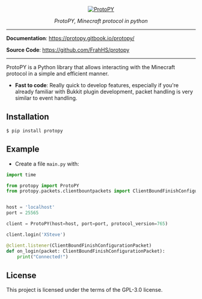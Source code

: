 
<p align="center">
  <a href="https://protopy.gitbook.io/protopy/"><img src="https://i.imgur.com/0RFOsZA.png" alt="ProtoPY"></a>
</p>
<p align="center">
    <em>ProtoPY, Minecraft protocol in python</em>
</p>

---

**Documentation**: <a href="https://protopy.gitbook.io/protopy/" target="_blank">https://protopy.gitbook.io/protopy/</a>

**Source Code**: <a href="https://github.com/FrahHS/protopy" target="_blank">https://github.com/FrahHS/protopy</a>

---

ProtoPY is a Python library that allows interacting with the Minecraft protocol in a simple and efficient manner.


* **Fast to code**: Really quick to develop features, especially if you're already familiar with Bukkit plugin development, packet handling is very similar to event handling.

## Installation

<div class="termy">

```console
$ pip install protopy
```

</div>

## Example

* Create a file `main.py` with:

```Python
import time

from protopy import ProtoPY
from protopy.packets.clientbountpackets import ClientBoundFinishConfigurationPacket


host = 'localhost'
port = 25565

client = ProtoPY(host=host, port=port, protocol_version=765)

client.login('XSteve')

@client.listener(ClientBoundFinishConfigurationPacket)
def on_login(packet: ClientBoundFinishConfigurationPacket):
    print("Connected!")
```

## License

This project is licensed under the terms of the GPL-3.0 license.
